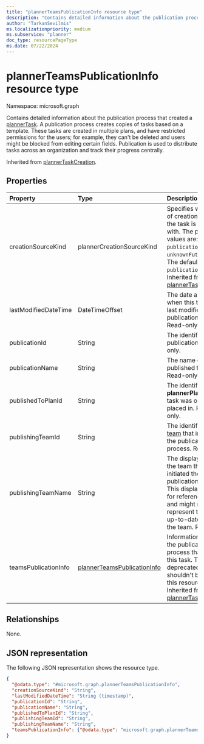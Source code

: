 ```yaml
---
title: "plannerTeamsPublicationInfo resource type"
description: "Contains detailed information about the publication process that created a plannerTask."
author: "TarkanSevilmis"
ms.localizationpriority: medium
ms.subservice: "planner"
doc_type: resourcePageType
ms.date: 07/22/2024
---
```


# plannerTeamsPublicationInfo resource type

Namespace: microsoft.graph

Contains detailed information about the publication process that created a [plannerTask](plannertask.md). A publication process creates copies of tasks based on a template. These tasks are created in multiple plans, and have restricted permissions for the users; for example, they can't be deleted and users might be blocked from editing certain fields. Publication is used to distribute tasks across an organization and track their progress centrally.

Inherited from [plannerTaskCreation](plannertaskcreation.md).

## Properties
|Property|Type|Description|
|:---|:---|:---|
|creationSourceKind|plannerCreationSourceKind|Specifies what kind of creation source the task is created with. The possible values are: `external`, `publication`, `unknownFutureValue`. The default value is `publication`. Inherited from [plannerTaskCreation](plannertaskcreation.md).|
|lastModifiedDateTime|DateTimeOffset|The date and time when this task was last modified by the publication process. Read-only. |
|publicationId|String|The identifier of the publication. Read-only.|
|publicationName|String|The name of the published task list. Read-only.|
|publishedToPlanId|String|The identifier of the **plannerPlan** this task was originally placed in. Read-only. |
|publishingTeamId|String|The identifier of the [team](team.md) that initiated the publication process. Read-only.|
|publishingTeamName|String|The display name of the team that initiated the publication process. This display name is for reference only, and might not represent the most up-to-date name of the team. Read-only. |
|teamsPublicationInfo|[plannerTeamsPublicationInfo](../resources/plannerteamspublicationinfo.md)|Information about the publication process that created this task. This field is deprecated and shouldn't be used in this resource type. Inherited from [plannerTaskCreation](plannertaskcreation.md).|

## Relationships
None.

## JSON representation
The following JSON representation shows the resource type.
<!-- {
  "blockType": "resource",
  "@odata.type": "microsoft.graph.plannerTeamsPublicationInfo"
}
-->
``` json
{
  "@odata.type": "#microsoft.graph.plannerTeamsPublicationInfo",
  "creationSourceKind": "String",
  "lastModifiedDateTime": "String (timestamp)",
  "publicationId": "String",
  "publicationName": "String",
  "publishedToPlanId": "String",
  "publishingTeamId": "String",
  "publishingTeamName": "String",
  "teamsPublicationInfo": {"@odata.type": "microsoft.graph.plannerTeamsPublicationInfo"}
}
```
